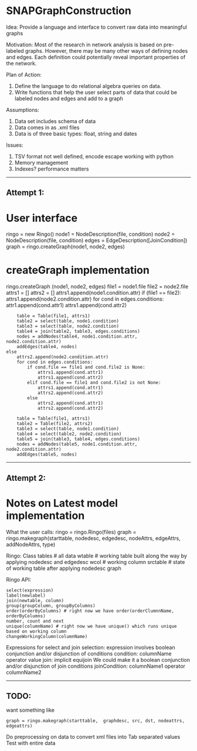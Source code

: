 SNAPGraphConstruction
=====================

Idea: Provide a language and interface to convert raw data into meaningful graphs

Motivation: Most of the research in network analysis is based on pre-labeled graphs.
However, there may be many other ways of defining nodes and edges. Each definition could
potentially reveal important properties of the network.

Plan of Action:
1.  Define the language to do relational algebra queries on data.
2.  Write functions that help the user select parts of data that could be labeled nodes
    and edges and add to a graph

Assumptions:
1.  Data set includes schema of data
2.	Data comes in as .xml files 
3.	Data is of three basic types: float, string and dates

Issues:
1. 	TSV format not well defined, encode escape working with python
2.	Memory management
3.	Indexes? performance matters

-------------
Attempt 1:
-------------

# User interface

ringo = new Ringo()
node1 = NodeDescription(file, condition)
node2 = NodeDescription(file, condition)
edges = EdgeDescription([JoinCondition])
graph = ringo.createGraph(node1, node2, edges)

# createGraph implementation
ringo.createGraph (node1, node2, edges)
	file1 = node1.file
	file2 = node2.file
	attrs1 = []
	attrs2 = []
	attrs1.append(node1.condition.attr)
	if (file1 == file2):
		attrs1.append(node2.condition.attr)
		for cond in edges.conditions:
			attr1.append(cond.attr1)
			attrs1.append(cond.attr2)

		table = Table(file1, attrs1)
		table2 = select(table, node1.condition)
		table3 = select(table, node2.condition)
		table4 = join(table2, table3, edges.conditions)
		nodes = addNodes(table4, node1.condition.attr, node2.condition.attr)
		addEdges(table4, nodes)
	else
		attrs2.append(node2.condition.attr)
		for cond in edges.conditions:
			if cond.file == file1 and cond.file2 is None:
				attrs1.append(cond.attr1)
				attrs1.append(cond.attr2)
			elif cond.file == file1 and cond.file2 is not None:
				attrs1.append(cond.attr1)
				attrs2.append(cond.attr2)
			else
				attrs2.append(cond.attr1)
				attrs2.append(cond.attr2)
			
		table = Table(file1, attrs1)
		table2 = Table(file2, attrs2)
		table3 = select(table, node1.condition)
		table4 = select(table2, node2.condition)
		table5 = join(table3, table4, edges.conditions)
		nodes = addNodes(table5, node1.condition.attr, node2.condition.attr)
		addEdges(table5, nodes)

-------------------
Attempt 2:
-------------------

# Notes on Latest model implementation

What the user calls:
	ringo = ringo.Ringo(files)
	graph = ringo.makegraph(starttable, nodedesc, edgedesc, nodeAttrs, edgeAttrs, addNodeAttrs, type)

Ringo: Class
	tables		# all data
	wtable		# working table built along the way by applying nodedesc and edgedesc
	wcol		# working column
	srctable	# state of working table after applying nodedesc
	graph

Ringo API:

	select(expression)
	label(newlabel)
	join(newtable, column)
	group(groupColumn, groupByColumns)
	order(orderByColumns) # right now we have order(orderClumnnName, orderByColumns)
	number, count and next
	unique(columnName) # right now we have unique() which runs unique based on working column
	changeWorkingColumn(columnName)

Expressions for select and join
	selection: expression involves boolean conjunction and/or disjunction of conditions
			 	condition: columnName operator value
	join: implicit equijoin
			We could make it a boolean conjunction and/or disjunction of join conditions
				joinCondition: columnName1 operator columnName2

------
TODO:
------
want something like

	graph = ringo.makegraph(starttable,  graphdesc, src, dst, nodeattrs, edgeattrs)

Do preprocessing on data to convert xml files into Tab separated values
Test with entire data


